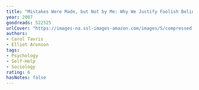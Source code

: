 ```yaml
---
title: "Mistakes Were Made, but Not by Me: Why We Justify Foolish Beliefs, Bad Decisions, and Hurtful Acts"
year: 2007
goodreads: 522525
urlCover: "https://images-na.ssl-images-amazon.com/images/S/compressed.photo.goodreads.com/books/1328876733i/522525.jpg"
authors:
- Carol Tavris
- Elliot Aronson
tags:
- Psychology
- Self-Help
- Sociology
rating: 6
hasNotes: false
---
```

